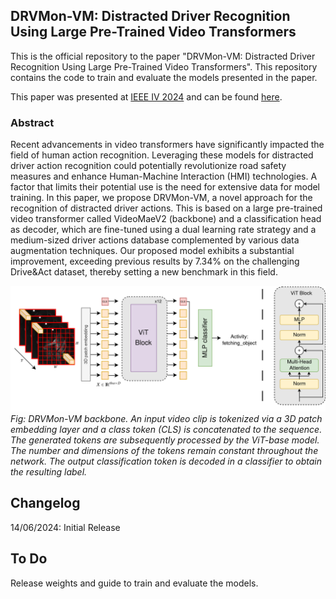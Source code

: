 
## DRVMon-VM: Distracted Driver Recognition Using Large Pre-Trained Video Transformers
This is the official repository to the paper "DRVMon-VM: Distracted Driver Recognition Using Large Pre-Trained Video Transformers". This repository contains the code to train and evaluate the models presented in the paper. 

This paper was presented at [IEEE IV 2024](https://ieee-iv.org/2024/) and can be found [here](https://events.infovaya.com/presentation?id=125218).

### Abstract

Recent advancements in video transformers have significantly impacted the field of human action recognition. Leveraging these models for distracted driver action recognition could potentially revolutionize road safety measures and enhance Human-Machine Interaction (HMI) technologies. A factor that limits their potential use is the need for extensive data for model training. In this paper, we propose DRVMon-VM, a novel approach for the recognition of distracted driver actions. This is based on a large pre-trained video transformer called VideoMaeV2 (backbone) and a classification head as decoder, which are fine-tuned using a dual learning rate strategy and a medium-sized driver actions database complemented by various data augmentation techniques. Our proposed model exhibits a substantial improvement, exceeding previous results by 7.34\% on the challenging Drive\&Act dataset, thereby setting a new benchmark in this field.

![sds](images/main_fig.png "Main Figure")
*Fig: DRVMon-VM backbone. An input video clip is tokenized via a 3D patch embedding layer and a class token (CLS) is concatenated to the sequence. The generated tokens are subsequently processed by the ViT-base model. The number and dimensions of the tokens remain constant throughout the network. The output classification token is decoded in a classifier to obtain the resulting label.*
## Changelog 
14/06/2024: Initial Release

## To Do
Release weights and guide to train and evaluate the models.